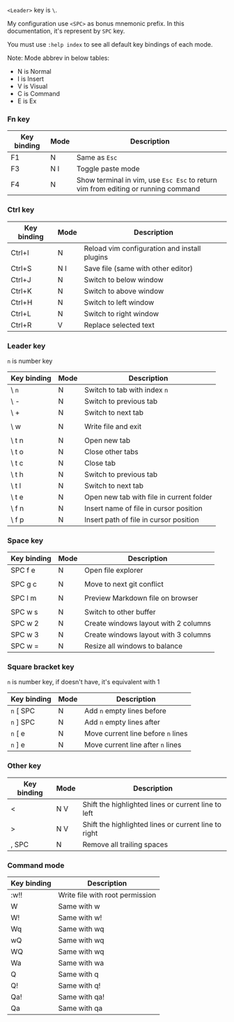 `<Leader>` key is `\`.

My configuration use `<SPC>` as bonus mnemonic prefix. In this documentation, it's represent by `SPC` key.

You must use `:help index` to see all default key bindings of each mode.

Note: Mode abbrev in below tables:
- N is Normal
- I is Insert
- V is Visual
- C is Command
- E is Ex

### Fn key
| Key binding | Mode | Description |
|-------------|------|-------------|
|F1|N|Same as `Esc`|
|F3|N I|Toggle paste mode|
|F4|N|Show terminal in vim, use `Esc Esc` to return vim from editing or running command|

### Ctrl key
| Key binding | Mode | Description |
|-------------|------|-------------|
|Ctrl+I|N|Reload vim configuration and install plugins|
|Ctrl+S|N I|Save file (same with other editor)|
|Ctrl+J|N|Switch to below window|
|Ctrl+K|N|Switch to above window|
|Ctrl+H|N|Switch to left window|
|Ctrl+L|N|Switch to right window|
|Ctrl+R|V|Replace selected text|

### Leader key
`n` is number key

| Key binding | Mode | Description |
|-------------|------|-------------|
|\ `n`|N|Switch to tab with index `n`|
|\ -|N|Switch to previous tab|
|\ +|N|Switch to next tab|
|||
|\ w|N|Write file and exit|
|||
|\ t n|N|Open new tab|
|\ t o|N|Close other tabs|
|\ t c|N|Close tab|
|\ t h|N|Switch to previous tab|
|\ t l|N|Switch to next tab|
|\ t e|N|Open new tab with file in current folder|
|\ f n|N|Insert name of file in cursor position|
|\ f p|N|Insert path of file in cursor position|

### Space key
| Key binding | Mode | Description |
|-------------|------|-------------|
|SPC f e|N|Open file explorer|
|||
|SPC g c|N|Move to next git conflict|
|||
|SPC l m|N|Preview Markdown file on browser|
|||
|SPC w s|N|Switch to other buffer|
|SPC w 2|N|Create windows layout with 2 columns|
|SPC w 3|N|Create windows layout with 3 columns|
|SPC w =|N|Resize all windows to balance|

### Square bracket key
`n` is number key, if doesn't have, it's equivalent with 1

| Key binding | Mode | Description |
|-------------|------|-------------|
|`n` [ SPC|N|Add `n` empty lines before|
|`n` ] SPC|N|Add `n` empty lines after|
|`n` [ e|N|Move current line before `n` lines|
|`n` ] e|N|Move current line after `n` lines|

### Other key
| Key binding | Mode | Description |
|-------------|------|-------------|
|<|N V|Shift the highlighted lines or current line to left|
|>|N V|Shift the highlighted lines or current line to right|
|, SPC|N|Remove all trailing spaces|

### Command mode
| Key binding | Description |
|-------------|-------------|
|:w!!|Write file with root permission|
|W|Same with w|
|W!|Same with w!|
|Wq|Same with wq|
|wQ|Same with wq|
|WQ|Same with wq|
|Wa|Same with wa|
|Q|Same with q|
|Q!|Same with q!|
|Qa!|Same with qa!|
|Qa|Same with qa|
